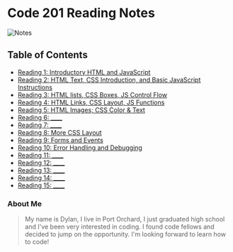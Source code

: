 # Code 201 Reading Notes

![Notes](https://blog.macsales.com/wp-content/uploads/2018/05/notes-icon-mac.jpg)

## Table of Contents

- [Reading 1: Introductory HTML and JavaScript](https://dylanmunson.github.io/reading-notes2/class-01.html)
- [Reading 2: HTML Text, CSS Introduction, and Basic JavaScript Instructions](https://dylanmunson.github.io/reading-notes2/class-02.html)
- [Reading 3: HTML lists, CSS Boxes, JS Control Flow](https://dylanmunson.github.io/reading-notes2/class-03.html)
- [Reading 4: HTML Links, CSS Layout, JS Functions](https://dylanmunson.github.io/reading-notes2/class-04.html)
- [Reading 5: HTML Images; CSS Color & Text](https://dylanmunson.github.io/reading-notes2/class-05.html)
- [Reading 6: ____]()
- [Reading 7: ____]()
- [Reading 8: More CSS Layout](https://dylanmunson.github.io/reading-notes2/class-08.html)
- [Reading 9: Forms and Events](https://dylanmunson.github.io/reading-notes2/class-09.html)
- [Reading 10: Error Handling and Debugging](https://dylanmunson.github.io/reading-notes2/class-10.html)
- [Reading 11: ____]()
- [Reading 12: ____]()
- [Reading 13: ____]()
- [Reading 14: ____]()
- [Reading 15: ____]()

### About Me

> My name is Dylan, I live in Port Orchard, I just graduated high school and I've been very interested in coding. I found code fellows and decided to jump on the opportunity. I'm looking forward to learn how to code!

